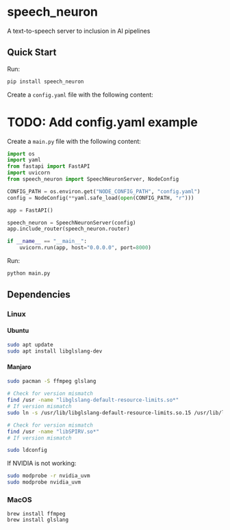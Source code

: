 # speech_neuron
A text-to-speech server to inclusion in AI pipelines


## Quick Start
Run:
```sh
pip install speech_neuron
```

Create a `config.yaml` file with the following content:
# TODO: Add config.yaml example

Create a `main.py` file with the following content:
```py
import os
import yaml
from fastapi import FastAPI
import uvicorn
from speech_neuron import SpeechNeuronServer, NodeConfig

CONFIG_PATH = os.environ.get("NODE_CONFIG_PATH", "config.yaml")
config = NodeConfig(**yaml.safe_load(open(CONFIG_PATH, "r")))

app = FastAPI()

speech_neuron = SpeechNeuronServer(config)
app.include_router(speech_neuron.router)

if __name__ == "__main__":
    uvicorn.run(app, host="0.0.0.0", port=8000)
```

Run:
```sh
python main.py
```

## Dependencies

### Linux


#### Ubuntu
```sh
sudo apt update
sudo apt install libglslang-dev
```

#### Manjaro
```sh
sudo pacman -S ffmpeg glslang

# Check for version mismatch
find /usr -name "libglslang-default-resource-limits.so*"
# If version mismatch
sudo ln -s /usr/lib/libglslang-default-resource-limits.so.15 /usr/lib/libglslang-default-resource-limits.so.14

# Check for version mismatch
find /usr -name "libSPIRV.so*"
# If version mismatch

sudo ldconfig
```

If NVIDIA is not working:
```sh
sudo modprobe -r nvidia_uvm
sudo modprobe nvidia_uvm
```

### MacOS
```
brew install ffmpeg
brew install glslang
```